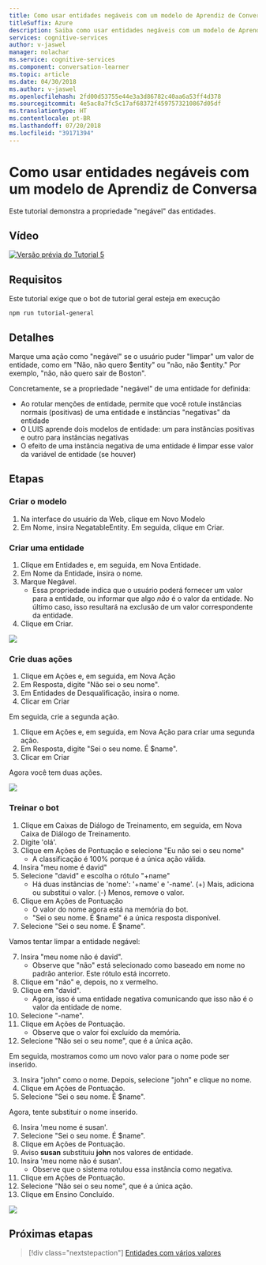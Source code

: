 ```yaml
---
title: Como usar entidades negáveis com um modelo de Aprendiz de Conversa - Serviços Cognitivos da Microsoft | Microsoft Docs
titleSuffix: Azure
description: Saiba como usar entidades negáveis com um modelo de Aprendiz de Conversa.
services: cognitive-services
author: v-jaswel
manager: nolachar
ms.service: cognitive-services
ms.component: conversation-learner
ms.topic: article
ms.date: 04/30/2018
ms.author: v-jaswel
ms.openlocfilehash: 2fd00d53755e44e3a3d86782c40aa6a53ff4d378
ms.sourcegitcommit: 4e5ac8a7fc5c17af68372f4597573210867d05df
ms.translationtype: HT
ms.contentlocale: pt-BR
ms.lasthandoff: 07/20/2018
ms.locfileid: "39171394"
---
```

# <a name="how-to-use-negatable-entities-with-a-conversation-learner-model"></a>Como usar entidades negáveis com um modelo de Aprendiz de Conversa

Este tutorial demonstra a propriedade "negável" das entidades.

## <a name="video"></a>Vídeo

[![Versão prévia do Tutorial 5](http://aka.ms/cl-tutorial-05-preview)](http://aka.ms/blis-tutorial-05)

## <a name="requirements"></a>Requisitos
Este tutorial exige que o bot de tutorial geral esteja em execução

    npm run tutorial-general

## <a name="details"></a>Detalhes
Marque uma ação como "negável" se o usuário puder "limpar" um valor de entidade, como em "Não, não quero $entity" ou "não, não $entity." Por exemplo, "não, não quero sair de Boston".

Concretamente, se a propriedade "negável" de uma entidade for definida:

- Ao rotular menções de entidade, permite que você rotule instâncias normais (positivas) de uma entidade e instâncias "negativas" da entidade
- O LUIS aprende dois modelos de entidade: um para instâncias positivas e outro para instâncias negativas
- O efeito de uma instância negativa de uma entidade é limpar esse valor da variável de entidade (se houver)

## <a name="steps"></a>Etapas

### <a name="create-the-model"></a>Criar o modelo

1. Na interface do usuário da Web, clique em Novo Modelo
2. Em Nome, insira NegatableEntity. Em seguida, clique em Criar.

### <a name="create-an-entity"></a>Criar uma entidade

1. Clique em Entidades e, em seguida, em Nova Entidade.
2. Em Nome da Entidade, insira o nome.
3. Marque Negável.
    - Essa propriedade indica que o usuário poderá fornecer um valor para a entidade, ou informar que algo *não* é o valor da entidade. No último caso, isso resultará na exclusão de um valor correspondente da entidade.
3. Clique em Criar.

![](../media/tutorial5_entities.PNG)

### <a name="create-two-actions"></a>Crie duas ações

1. Clique em Ações e, em seguida, em Nova Ação
2. Em Resposta, digite "Não sei o seu nome".
3. Em Entidades de Desqualificação, insira o nome.
3. Clicar em Criar

Em seguida, crie a segunda ação.

1. Clique em Ações e, em seguida, em Nova Ação para criar uma segunda ação.
3. Em Resposta, digite "Sei o seu nome. É $name".
4. Clicar em Criar

Agora você tem duas ações.

![](../media/tutorial5_actions.PNG)

### <a name="train-the-bot"></a>Treinar o bot

1. Clique em Caixas de Diálogo de Treinamento, em seguida, em Nova Caixa de Diálogo de Treinamento.
2. Digite 'olá'.
3. Clique em Ações de Pontuação e selecione "Eu não sei o seu nome"
    - A classificação é 100% porque é a única ação válida.
2. Insira "meu nome é david"
3. Selecione "david" e escolha o rótulo "+name"
    - Há duas instâncias de 'nome': '+name' e '-name'.  (+) Mais, adiciona ou substitui o valor. (-) Menos, remove o valor.
5. Clique em Ações de Pontuação
    - O valor do nome agora está na memória do bot.
    - "Sei o seu nome. É $name" é a única resposta disponível. 
6. Selecione "Sei o seu nome. É $name".

Vamos tentar limpar a entidade negável:

7. Insira "meu nome não é david".
    - Observe que "não" está selecionado como baseado em nome no padrão anterior. Este rótulo está incorreto.
2. Clique em "não" e, depois, no x vermelho. 
3. Clique em "david".
    - Agora, isso é uma entidade negativa comunicando que isso não é o valor da entidade de nome.
2. Selecione "-name".
3. Clique em Ações de Pontuação.
    - Observe que o valor foi excluído da memória.
2. Selecione "Não sei o seu nome", que é a única ação.

Em seguida, mostramos como um novo valor para o nome pode ser inserido.

3. Insira "john" como o nome. Depois, selecione "john" e clique no nome.
4. Clique em Ações de Pontuação.
5. Selecione "Sei o seu nome. É $name".

Agora, tente substituir o nome inserido.

6. Insira 'meu nome é susan'.
7. Selecione "Sei o seu nome. É $name".
7. Clique em Ações de Pontuação.
8. Aviso **susan** substituiu **john** nos valores de entidade.
9. Insira 'meu nome não é susan'.
    - Observe que o sistema rotulou essa instância como negativa.
2. Clique em Ações de Pontuação.
3. Selecione "Não sei o seu nome", que é a única ação.
7. Clique em Ensino Concluído.

![](../media/tutorial5_dialogs.PNG)

## <a name="next-steps"></a>Próximas etapas

> [!div class="nextstepaction"]
> [Entidades com vários valores](./6-multi-value-entities.md)

